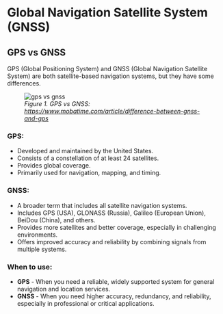 # Global Navigation Satellite System (GNSS)

## GPS vs GNSS
GPS (Global Positioning System) and GNSS (Global Navigation Satellite System) are both satellite-based navigation systems, but they have some differences.

<figure>
    <img src="../assets/gps_vs_gnss.png" alt="gps vs gnss">
    <figcaption><i>Figure 1. GPS vs GNSS: <a href="https://www.mobatime.com/article/difference-between-gnss-and-gps">https://www.mobatime.com/article/difference-between-gnss-and-gps</a></i>
    </figcaption>
</figure>

### GPS:

* Developed and maintained by the United States.
* Consists of a constellation of at least 24 satellites.
* Provides global coverage.
* Primarily used for navigation, mapping, and timing.

### GNSS:
* A broader term that includes all satellite navigation systems.
* Includes GPS (USA), GLONASS (Russia), Galileo (European Union), BeiDou (China), and others.
* Provides more satellites and better coverage, especially in challenging environments.
* Offers improved accuracy and reliability by combining signals from multiple systems.

### When to use:
* **GPS** - When you need a reliable, widely supported system for general navigation and location services.
* **GNSS** - When you need higher accuracy, redundancy, and reliability, especially in professional or critical applications.

